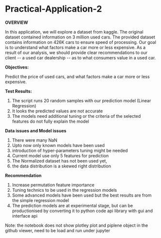 # Practical-Application-2

**OVERVIEW**

In this application, we will explore a dataset from kaggle. The original dataset contained information on 3 million used cars. The provided dataset contains information on 426K cars to ensure speed of processing.  Our goal is to understand what factors make a car more or less expensive.  As a result of our analysis, we should provide clear recommendations to our client -- a used car dealership -- as to what consumers value in a used car.


**Objectives:**

Predict the price of used cars, and what factors make a car more or less expensive.

**Test Results:**
1. The script runs 20 random samples with our prediction model (Linear Regression)
2. It looks the predicted values are not accurate
3. The models need additional tuning or the criteria of the selected features do not fully explain the model

**Data issues and Model issues**
1. There were many NaN
2. Upto now only known models have been used
3. introduction of hyper-parameters tuning might be needed
4. Current model use only 5 features for prediction
5. The Normalized dataset has not been used yet, 
 6. the data distribution is a skewed right distribution  

**Recommendation**
1. Increase permutation feature importance
2. Tuning technics to be used in the regression models
3. Some advanced models have been used but the best results are from the simple regression model
4. The prediction models are  at experimental stage, but can be productionised by converting it to python code api library with gui and interface api

Note: the notebook does not show plotley plot and piplene object in the github viewer, need to be load and run under jupyter
